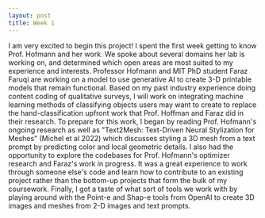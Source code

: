 ```yaml
---
layout: post
title: Week 1
---
```


I am very excited to begin this project! I spent the first week getting to know Prof. Hofmann and her work. We spoke about several domains her lab is working on, and determined which open areas are most suited to my experience and interests. Professor Hofmann and MIT PhD student Faraz Faruqi are working on a model to use generative AI to create 3-D printable models that remain functional. Based on my past industry experience doing content coding of qualitative surveys, I will work on integrating machine learning methods of classifying objects users may want to create to replace the hand-classification upfront work that Prof. Hoffman and Faraz did in their research. 
To prepare for this work, I began by reading Prof. Hofmann's ongoing research as well as "Text2Mesh: Text-Driven Neural Stylization for Meshes" (Michel et al 2022) which discusses styling a 3D mesh from a text prompt by predicting color and local geometric details. I also had the opportunity to explore the codebases for Prof. Hofmann's optimizer research and Faraz's work in progress. It was a great experience to work through someone else's code and learn how to contribute to an existing project rather than the bottom-up projects that form the bulk of my coursework. Finally, I got a taste of what sort of tools we work with by playing around with the Point-e and Shap-e tools from OpenAI to create 3D images and meshes from 2-D images and text prompts. 
